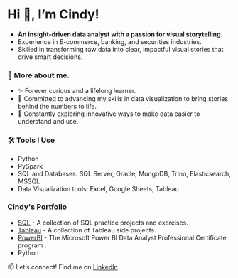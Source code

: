 <h1>Hi 👋, I’m Cindy!</h1>

<ul>
  <li><strong>An insight-driven data analyst with a passion for visual storytelling.</strong></li>
  <li>Experience in E-commerce, banking, and securities industries.</li>
  <li>Skilled in transforming raw data into clear, impactful visual stories that drive smart decisions.</li>
</ul>

<h3>👀 More about me.</h3>
<ul>
  <li>✨ Forever curious and a lifelong learner.</li>
  <li>🌱 Committed to advancing my skills in data visualization to bring stories behind the numbers to life.</li>
  <li>🚀  Constantly exploring innovative ways to make data easier to understand and use.</li>
</ul>

<h3>🛠️ Tools I Use</h3>
<ul>
  <li>Python</li>
  <li>PySpark</li>
  <li>SQL and Databases: SQL Server, Oracle, MongoDB, Trino, Elasticsearch, MSSQL</li>
  <li>Data Visualization tools: Excel, Google Sheets, Tableau</li>
</ul>

<h3>Cindy's Portfolio</h3>

  - [SQL](https://github.com/cindyuni/SQL) - A collection of SQL practice projects and exercises.  
  - [Tableau](https://github.com/cindyuni/Tableau) - A collection of Tableau side projects.
  - [PowerBI](https://github.com/cindyuni/Microsoft-Power-BI-Data-Analyst) - The Microsoft Power BI Data Analyst Professional Certificate program .
  - Python


<p>📫 Let’s connect! Find me on <a href="https://www.linkedin.com/in/cindychang" target="_blank">LinkedIn</a></p>
